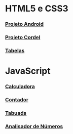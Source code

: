 #
<h1>HTML5 e CSS3</h1>

<a href="">
 <h3>
    <a href="https://denisrferro.github.io/repositorio-android/">Projeto Android</a>
</h3>

<h3>
    <a href="https://denisrferro.github.io/projeto-cordel/">Projeto Cordel</a>
</h3>
    
<h3>
    <a href="https://denisrferro.github.io/html-css/exercicios/ex023/tabela002.html">Tabelas</a>
</h3>    

 <h1>JavaScript</h1>
    
<h3>
    <a href="https://denisrferro.github.io//javascript/calculadora/index">Calculadora</a>
</h3> 
 
 <h3>
    <a href="https://denisrferro.github.io/javascript/ex16/contador.html">Contador</a>
</h3> 
 
 <h3>
    <a href="https://denisrferro.github.io/javascript/ex17/tabuada">Tabuada</a>
</h3>  
 
 <h3>
  <a href="https://denisrferro.github.io/javascript/aula16ex/analisadordenumeros.html">Analisador de Números</a>
 </h3>

